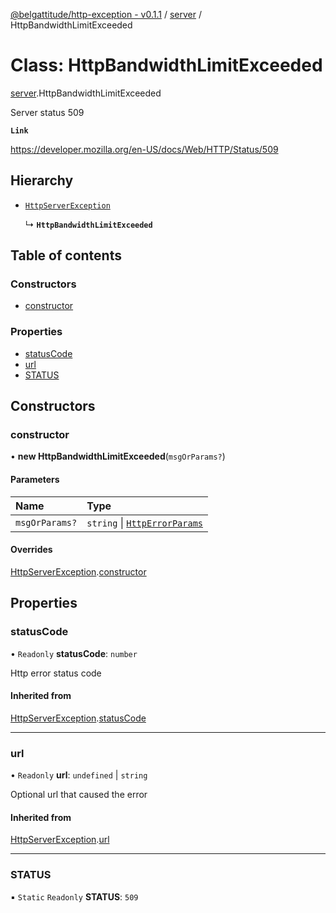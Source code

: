 [@belgattitude/http-exception - v0.1.1](../README.md) / [server](../modules/server.md) / HttpBandwidthLimitExceeded

# Class: HttpBandwidthLimitExceeded

[server](../modules/server.md).HttpBandwidthLimitExceeded

Server status 509

**`Link`**

https://developer.mozilla.org/en-US/docs/Web/HTTP/Status/509

## Hierarchy

- [`HttpServerException`](base.HttpServerException.md)

  ↳ **`HttpBandwidthLimitExceeded`**

## Table of contents

### Constructors

- [constructor](server.HttpBandwidthLimitExceeded.md#constructor)

### Properties

- [statusCode](server.HttpBandwidthLimitExceeded.md#statuscode)
- [url](server.HttpBandwidthLimitExceeded.md#url)
- [STATUS](server.HttpBandwidthLimitExceeded.md#status)

## Constructors

### constructor

• **new HttpBandwidthLimitExceeded**(`msgOrParams?`)

#### Parameters

| Name           | Type                                                                 |
| :------------- | :------------------------------------------------------------------- |
| `msgOrParams?` | `string` \| [`HttpErrorParams`](../modules/types.md#httperrorparams) |

#### Overrides

[HttpServerException](base.HttpServerException.md).[constructor](base.HttpServerException.md#constructor)

## Properties

### statusCode

• `Readonly` **statusCode**: `number`

Http error status code

#### Inherited from

[HttpServerException](base.HttpServerException.md).[statusCode](base.HttpServerException.md#statuscode)

---

### url

• `Readonly` **url**: `undefined` \| `string`

Optional url that caused the error

#### Inherited from

[HttpServerException](base.HttpServerException.md).[url](base.HttpServerException.md#url)

---

### STATUS

▪ `Static` `Readonly` **STATUS**: `509`

